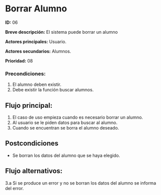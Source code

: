 # Borrar Alumno

**ID:** 06

**Breve descripción:** El sistema puede borrar un alumno


**Actores principales:** Usuario.

**Actores secundarios:** Alumnos.

**Prioridad:** 08

### Precondiciones:

1. El alumno deben existir.
2. Debe existir la función buscar alumnos.

## Flujo principal:

1. El caso de uso empieza cuando es necesario borrar un alumno.
2. Al usuario se le piden datos para buscar al alumno.
3. Cuando se encuentran se borra el alumno deseado.

## Postcondiciones

* Se borran los datos del alumno que se haya elegido.

## Flujo alternativos:

3.a Si se produce un error y no se borran los datos del alumno se informa del error.

